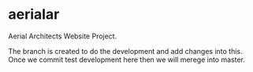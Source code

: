 # aerialar
Aerial Architects Website Project.

The branch is created to do the development and add changes into this.
Once we commit test development here then we will merege into master. 
